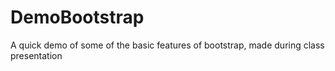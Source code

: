 # DemoBootstrap
A quick demo of some of the basic features of bootstrap, made during class presentation

